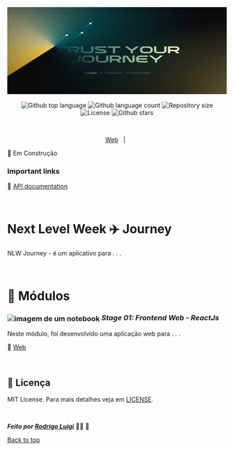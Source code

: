 <img id="top" src="./Wallpaper - 1400x900.png" alt="nlw-journey" height="200px" width="100%"/>

<p align="center">
  <img alt="Github top language" src="https://img.shields.io/github/languages/top/RodrigoLuigi/nlw-journey?color=56BEB8">
  <img alt="Github language count" src="https://img.shields.io/github/languages/count/RodrigoLuigi/nlw-journey?color=56BEB8">
  <img alt="Repository size" src="https://img.shields.io/github/repo-size/RodrigoLuigi/nlw-journey?color=56BEB8">
  <img alt="License" src="https://img.shields.io/github/license/RodrigoLuigi/nlw-journey?color=56BEB8">
  <img alt="Github stars" src="https://img.shields.io/github/stars/RodrigoLuigi/nlw-journey?color=56BEB8" />
</p>

<br/>

<p align="center">
  <a href="#web">Web</a> &#xa0; | &#xa0;
</p>

🚧 Em Construção

### Important links

🔗 [API documentation](https://nlw-journey.apidocumentation.com/reference#tag/activities/post/trips/{tripId}/activities)<br>

<br>

# Next Level Week ✈️ Journey

NLW Journey - é um aplicativo para . . .

# <br>:book: Módulos

### <img id="web" src="https://imgur.com/VhTBbHg.png" alt="imagem de um notebook" align="center" width="30px"> _**Stage 01: Frontend Web - ReactJs**_

Neste módulo, foi desenvolvido uma aplicação web para . . .

🔗 [Web]()<br>

</br>

## :memo: Licença

MIT License. Para mais detalhes veja em [LICENSE](./LICENSE).

&#xa0;

_**Feito por <a href="https://github.com/RodrigoLuigi" target="_blank">Rodrigo Luigi</a>**_ 👨‍🚀 :rocket:

<a href="#top">Back to top</a>
